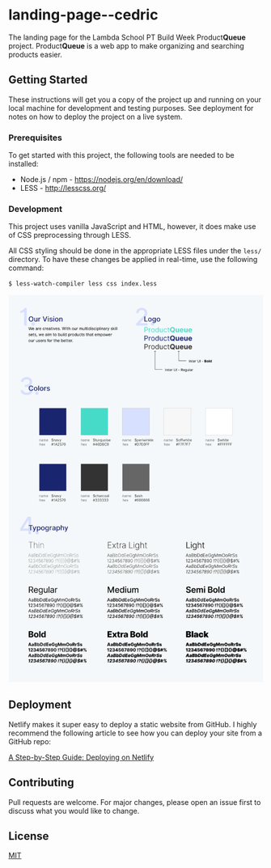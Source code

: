 # landing-page--cedric

The landing page for the Lambda School PT Build Week Product**Queue** project.
Product**Queue** is a web app to make organizing and searching products easier.

## Getting Started

These instructions will get you a copy of the project up and running on your local
machine for development and testing purposes. See deployment for notes on how to
deploy the project on a live system.

### Prerequisites

To get started with this project, the following tools are needed to be installed:

 - Node.js / npm - https://nodejs.org/en/download/
 - LESS - http://lesscss.org/

### Development

This project uses vanilla JavaScript and HTML, however, it does make use of CSS
preprocessing through LESS.

All CSS styling should be done in the appropriate LESS files under the `less/`
directory. To have these changes be applied in real-time, use the following
command:

```sh
$ less-watch-compiler less css index.less
```



![Product**Queue** style guide](design-files/style-guide.png)

## Deployment

Netlify makes it super easy to deploy a static website from GitHub. I highly
recommend the following article to see how you can deploy your site from a GitHub
repo:

[A Step-by-Step Guide: Deploying on Netlify](https://www.netlify.com/blog/2016/09/29/a-step-by-step-guide-deploying-on-netlify/)


## Contributing
Pull requests are welcome. For major changes, please open an issue first to discuss what you would like to change.


## License

[MIT](LICENSE.md)
